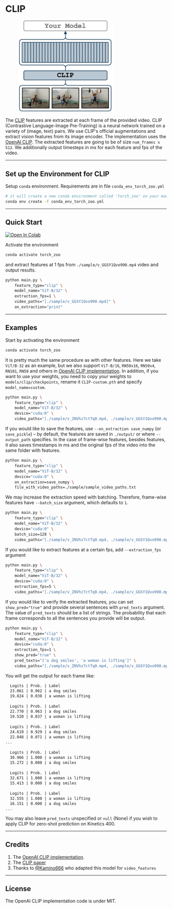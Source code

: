 # CLIP

<figure>
  <img src="../../_assets/clip.png" width="300" />
</figure>

The [CLIP](https://arxiv.org/abs/2103.00020) features are extracted at each frame of the provided video.
CLIP (Contrastive Language-Image Pre-Training) is a neural network trained on a variety of (image, text) pairs.
We use CLIP's official augmentations and extract vision features from its image encoder.
The implementation uses the [OpenAI CLIP](https://github.com/openai/CLIP).
The extracted features are going to be of size `num_frames x 512`.
We additionally output timesteps in ms for each feature and fps of the video.

---

## Set up the Environment for CLIP
Setup `conda` environment. Requirements are in file `conda_env_torch_zoo.yml`
```bash
# it will create a new conda environment called 'torch_zoo' on your machine
conda env create -f conda_env_torch_zoo.yml
```

---

## Quick Start

[![Open In Colab](https://colab.research.google.com/assets/colab-badge.svg)](https://colab.research.google.com/drive/1Zd7r8uKGLGSxlil4PPnXk_4I3KOsjPpO?usp=sharing)


Activate the environment
```bash
conda activate torch_zoo
```

and extract features at 1 fps from `./sample/v_GGSY1Qvo990.mp4` video and output results.
```bash
python main.py \
    feature_type="clip" \
    model_name="ViT-B/32" \
    extraction_fps=1 \
    video_paths="[./sample/v_GGSY1Qvo990.mp4]" \
    on_extraction="print"
```

---

## Examples
Start by activating the environment
```bash
conda activate torch_zoo
```

It is pretty much the same procedure as with other features.
Here we take `ViT/B-32` as an example, but we also support `ViT-B/16`, `RN50x16`, `RN50x4`, `RN101`, `RN50`
and others in [OpenAI CLIP implementation](https://github.com/openai/CLIP).
In addition, if you want to use your weights, you need to copy your weights to
`models/clip/checkpoints`, rename it `CLIP-custom.pth` and specify `model_name=custom`.
```bash
python main.py \
    feature_type="clip" \
    model_name="ViT-B/32" \
    device="cuda:0" \
    video_paths="[./sample/v_ZNVhz7ctTq0.mp4, ./sample/v_GGSY1Qvo990.mp4]"
```
If you would like to save the features, use `--on_extraction save_numpy` (or `save_pickle`) – by default, the features are saved in `./output/` or where `--output_path` specifies.
In the case of frame-wise features, besides features, it also saves timestamps in ms
and the original fps of the video into the same folder with features.
```bash
python main.py \
    feature_type="clip" \
    model_name="ViT-B/32" \
    device="cuda:0" \
    on_extraction=save_numpy \
    file_with_video_paths=./sample/sample_video_paths.txt
```
We may increase the extraction speed with batching. Therefore, frame-wise features have `--batch_size` argument, which defaults to `1`.
```bash
python main.py \
    feature_type="clip" \
    model_name="ViT-B/32" \
    device="cuda:0" \
    batch_size=128 \
    video_paths="[./sample/v_ZNVhz7ctTq0.mp4, ./sample/v_GGSY1Qvo990.mp4]"
```
If you would like to extract features at a certain fps, add `--extraction_fps` argument
```bash
python main.py \
    feature_type="clip" \
    model_name="ViT-B/32" \
    device="cuda:0" \
    extraction_fps=5 \
    video_paths="[./sample/v_ZNVhz7ctTq0.mp4, ./sample/v_GGSY1Qvo990.mp4]"
```

If you would like to verify the extracted features, you can
set `show_pred="true"` and provide several sentences with `pred_texts` argument.
The value of `pred_texts` should be a list of strings.
The probability that each frame corresponds to all the sentences you provide will be output.
```bash
python main.py \
    feature_type="clip" \
    model_name="ViT-B/32" \
    device="cuda:0" \
    extraction_fps=1 \
    show_pred="true" \
    pred_texts="['a dog smiles', 'a woman is lifting']" \
    video_paths="[./sample/v_ZNVhz7ctTq0.mp4, ./sample/v_GGSY1Qvo990.mp4]"
```
You will get the output for each frame like:
```
  Logits | Prob. | Label
  23.061 | 0.962 | a dog smiles
  19.824 | 0.038 | a woman is lifting

  Logits | Prob. | Label
  22.770 | 0.963 | a dog smiles
  19.520 | 0.037 | a woman is lifting

  Logits | Prob. | Label
  24.619 | 0.929 | a dog smiles
  22.048 | 0.071 | a woman is lifting
...

  Logits | Prob. | Label
  30.966 | 1.000 | a woman is lifting
  15.272 | 0.000 | a dog smiles

  Logits | Prob. | Label
  32.671 | 1.000 | a woman is lifting
  15.413 | 0.000 | a dog smiles

  Logits | Prob. | Label
  32.555 | 1.000 | a woman is lifting
  16.151 | 0.000 | a dog smiles
...
```

You may also leave `pred_texts` unspecified or `null` (None) if you wish to apply CLIP for zero-shot prediction
on Kinetics 400.

---

## Credits
1. The [OpenAI CLIP implementation](https://github.com/openai/CLIP).
2. The [CLIP paper](https://arxiv.org/abs/2103.00020)
3. Thanks to [@Kamino666](https://github.com/Kamino666) who adapted this model for `video_features`

---

## License
The OpenAI CLIP implementation code is under MIT.
